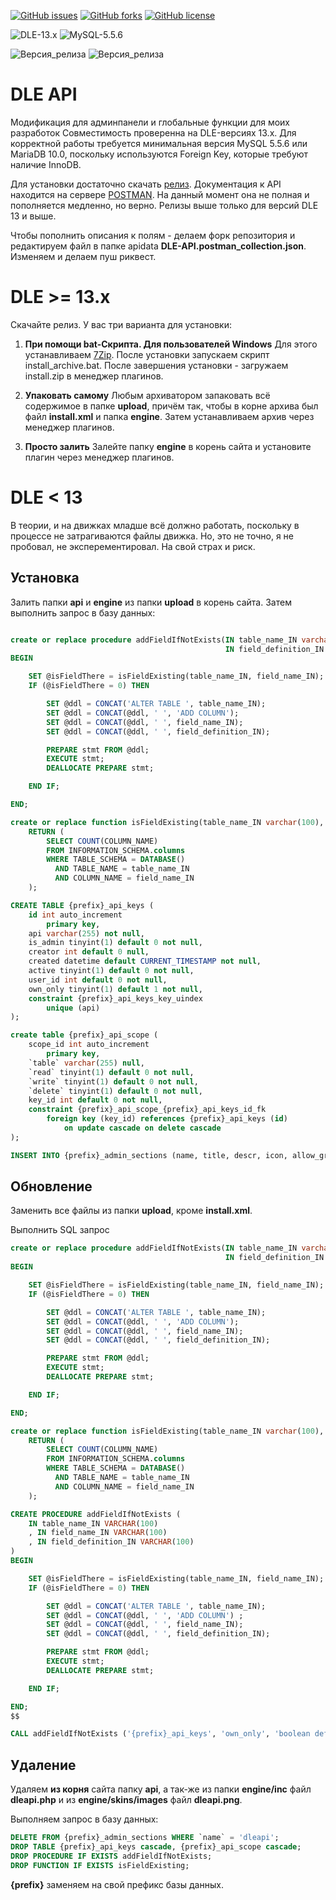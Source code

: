 [![GitHub issues](https://img.shields.io/github/issues/Gokujo/dle_api.svg?style=flat-square)](https://github.com/Gokujo/dle_api/issues)
[![GitHub forks](https://img.shields.io/github/forks/Gokujo/dle_api.svg?style=flat-square)](https://github.com/Gokujo/dle_api/network)
[![GitHub license](https://img.shields.io/github/license/Gokujo/dle_api.svg?style=flat-square)](https://github.com/Gokujo/dle_api/blob/master/LICENSE)

![DLE-13.x](https://img.shields.io/badge/DLE-13.x-green.svg?style=flat-square)
![MySQL-5.5.6](https://img.shields.io/badge/MySQL-5.5.6-red.svg?style=flat-square)

![Версия_релиза](https://img.shields.io/github/manifest-json/v/Gokujo/dle_api?filename=manifest.json&style=flat-square)
![Версия_релиза](https://img.shields.io/badge/Version-BETA-orange.svg?style=flat-square)

# DLE API
Модификация для админпанели и глобальные функции для моих разработок
Совместимость проверенна на DLE-версиях 13.х. Для корректной работы требуется минимальная версия MySQL 5.5.6 или MariaDB 10.0, поскольку используются Foreign Key, которые требуют наличие InnoDB.

Для установки достаточно скачать [релиз](https://github.com/Gokujo/dle_api/releases/latest).
Документация к API находится на сервере [POSTMAN](https://documenter.getpostman.com/view/7856564/2s93CLsZ6p). На данный момент она не полная и пополняется медленно, но верно.
Релизы выше только для версий DLE 13 и выше.

Чтобы пополнить описания к полям - делаем форк репозитория и редактируем файл в папке apidata **DLE-API.postman_collection.json**. Изменяем и делаем пуш риквест.


# DLE >= 13.x
Скачайте релиз. У вас три варианта для установки:
1. **При помощи bat-Скрипта. Для пользователей Windows**
Для этого устанавливаем [7Zip](https://www.7-zip.org/download.html).
После установки запускаем скрипт install_archive.bat.
После завершения установки - загружаем install.zip в менеджер плагинов.

1. **Упаковать самому**
Любым архиватором запаковать всё содержимое в папке **upload**, причём так, чтобы в корне архива был файл **install.xml** и папка **engine**.
Затем устанавливаем архив через менеджер плагинов.

1. **Просто залить**
Залейте папку **engine** в корень сайта и установите плагин через менеджер плагинов.



# DLE < 13
В теории, и на движках младше всё должно работать, поскольку в процессе не затрагиваются файлы движка. Но, это не точно, я не пробовал, не эксперементировал. На свой страх и риск.

## Установка
Залить папки **api** и **engine** из папки **upload** в корень сайта. Затем выполнить запрос в базу данных:

```SQL

create or replace procedure addFieldIfNotExists(IN table_name_IN varchar(100), IN field_name_IN varchar(100),
                                                IN field_definition_IN varchar(100))
BEGIN

    SET @isFieldThere = isFieldExisting(table_name_IN, field_name_IN);
    IF (@isFieldThere = 0) THEN

        SET @ddl = CONCAT('ALTER TABLE ', table_name_IN);
        SET @ddl = CONCAT(@ddl, ' ', 'ADD COLUMN');
        SET @ddl = CONCAT(@ddl, ' ', field_name_IN);
        SET @ddl = CONCAT(@ddl, ' ', field_definition_IN);

        PREPARE stmt FROM @ddl;
        EXECUTE stmt;
        DEALLOCATE PREPARE stmt;

    END IF;

END;

create or replace function isFieldExisting(table_name_IN varchar(100), field_name_IN varchar(100)) returns int
    RETURN (
        SELECT COUNT(COLUMN_NAME)
        FROM INFORMATION_SCHEMA.columns
        WHERE TABLE_SCHEMA = DATABASE()
          AND TABLE_NAME = table_name_IN
          AND COLUMN_NAME = field_name_IN
    );

CREATE TABLE {prefix}_api_keys (
	id int auto_increment
		primary key,
	api varchar(255) not null,
	is_admin tinyint(1) default 0 not null,
	creator int default 0 null,
	created datetime default CURRENT_TIMESTAMP not null,
	active tinyint(1) default 0 not null,
	user_id int default 0 not null,
  	own_only tinyint(1) default 1 not null,
	constraint {prefix}_api_keys_key_uindex
		unique (api)
);

create table {prefix}_api_scope (
	scope_id int auto_increment
		primary key,
	`table` varchar(255) null,
	`read` tinyint(1) default 0 not null,
	`write` tinyint(1) default 0 not null,
	`delete` tinyint(1) default 0 not null,
	key_id int default 0 not null,
	constraint {prefix}_api_scope_{prefix}_api_keys_id_fk
		foreign key (key_id) references {prefix}_api_keys (id)
			on update cascade on delete cascade
);

INSERT INTO {prefix}_admin_sections (name, title, descr, icon, allow_groups) VALUES ('dleapi', 'DLE-API', 'Неофициальное API для DLE. Раздел по созданию и управлению над ключами доступа к API.', '/engine/skins/images/icons/dleapi.png', 1);
```

## Обновление
Заменить все файлы из папки **upload**, кроме **install.xml**.

Выполнить SQL запрос

```SQL
create or replace procedure addFieldIfNotExists(IN table_name_IN varchar(100), IN field_name_IN varchar(100),
                                                IN field_definition_IN varchar(100))
BEGIN

    SET @isFieldThere = isFieldExisting(table_name_IN, field_name_IN);
    IF (@isFieldThere = 0) THEN

        SET @ddl = CONCAT('ALTER TABLE ', table_name_IN);
        SET @ddl = CONCAT(@ddl, ' ', 'ADD COLUMN');
        SET @ddl = CONCAT(@ddl, ' ', field_name_IN);
        SET @ddl = CONCAT(@ddl, ' ', field_definition_IN);

        PREPARE stmt FROM @ddl;
        EXECUTE stmt;
        DEALLOCATE PREPARE stmt;

    END IF;

END;

create or replace function isFieldExisting(table_name_IN varchar(100), field_name_IN varchar(100)) returns int
    RETURN (
        SELECT COUNT(COLUMN_NAME)
        FROM INFORMATION_SCHEMA.columns
        WHERE TABLE_SCHEMA = DATABASE()
          AND TABLE_NAME = table_name_IN
          AND COLUMN_NAME = field_name_IN
    );

CREATE PROCEDURE addFieldIfNotExists (
    IN table_name_IN VARCHAR(100)
    , IN field_name_IN VARCHAR(100)
    , IN field_definition_IN VARCHAR(100)
)
BEGIN

    SET @isFieldThere = isFieldExisting(table_name_IN, field_name_IN);
    IF (@isFieldThere = 0) THEN

        SET @ddl = CONCAT('ALTER TABLE ', table_name_IN);
        SET @ddl = CONCAT(@ddl, ' ', 'ADD COLUMN') ;
        SET @ddl = CONCAT(@ddl, ' ', field_name_IN);
        SET @ddl = CONCAT(@ddl, ' ', field_definition_IN);

        PREPARE stmt FROM @ddl;
        EXECUTE stmt;
        DEALLOCATE PREPARE stmt;

    END IF;

END;
$$

CALL addFieldIfNotExists ('{prefix}_api_keys', 'own_only', 'boolean default false not null');
```

## Удаление
Удаляем **из корня** сайта папку **api**, a так-же из папки **engine/inc** файл **dleapi.php** и из **engine/skins/images** файл **dleapi.png**.

Выполняем запрос в базу данных:


```SQL
DELETE FROM {prefix}_admin_sections WHERE `name` = 'dleapi';
DROP TABLE {prefix}_api_keys cascade, {prefix}_api_scope cascade;
DROP PROCEDURE IF EXISTS addFieldIfNotExists;
DROP FUNCTION IF EXISTS isFieldExisting;
```

**{prefix}** заменяем на свой префикс базы данных.
